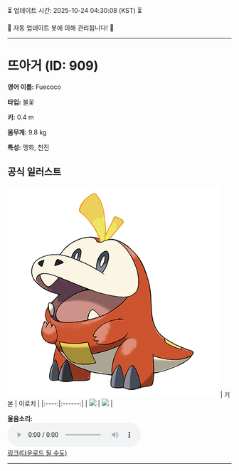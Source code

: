 
⏳ 업데이트 시간: 2025-10-24 04:30:08 (KST) ⏳

🤖 자동 업데이트 봇에 의해 관리됩니다! 🤖

---

# 뜨아거 (ID: 909)
**영어 이름:** Fuecoco

**타입:** 불꽃

**키:** 0.4 m

**몸무게:** 9.8 kg

**특성:** 맹화, 천진

## 공식 일러스트
![](https://raw.githubusercontent.com/PokeAPI/sprites/master/sprites/pokemon/other/official-artwork/909.png)
| 기본 | 이로치 |
|:----:|:------:|
| <img src="http://play.pokemonshowdown.com/sprites/ani/fuecoco.gif" width="200"> | <img src="http://play.pokemonshowdown.com/sprites/ani-shiny/fuecoco.gif" width="200"> |

**울음소리:**<br><audio controls src="https://raw.githubusercontent.com/PokeAPI/cries/main/cries/pokemon/latest/909.ogg"></audio><br> [링크(다운로드 될 수도)](https://raw.githubusercontent.com/PokeAPI/cries/main/cries/pokemon/latest/909.ogg)


---
